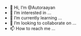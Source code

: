 - 👋 Hi, I’m @Autoraayan
- 👀 I’m interested in ...
- 🌱 I’m currently learning ...
- 💞️ I’m looking to collaborate on ...
- 📫 How to reach me ...

<!---
Autoraayan/Autoraayan is a ✨ special ✨ repository because its `README.md` (this file) appears on your GitHub profile.
You can click the Preview link to take a look at your changes.
--->
